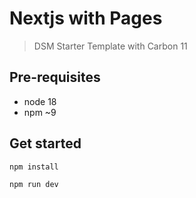 # Nextjs with Pages

> DSM Starter Template with Carbon 11

## Pre-requisites

- node 18
- npm ~9

## Get started

```bash
npm install
```

```bash
npm run dev
```
